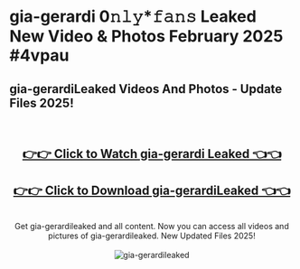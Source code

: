 # gia-gerardi 0𝚗𝚕𝚢*𝚏𝚊𝚗𝚜 Leaked New Video & Photos February 2025 #4vpau

<h2>gia-gerardiLeaked Videos And Photos - Update Files 2025!</h2>
<br>
<div align="center">
<h2><a href="https://mediaupload.pro?title=gia-gerardi&ref=11F" rel="nofollow">👉👉 Click to Watch gia-gerardi Leaked 👈👈</a></h2>
<h2><a href="https://mediaupload.pro?title=gia-gerardi&ref=11F" rel="nofollow">👉👉 Click to Download gia-gerardiLeaked 👈👈</a></h2>
<br>
Get gia-gerardileaked and all content. Now you can access all videos and pictures of gia-gerardileaked. New Updated Files 2025!
<br>
<br>
<a href="https://mediaupload.pro?title=gia-gerardi&ref=11F" rel="nofollow" data-target="animated-image.originalLink"><img src="https://i.ibb.co/Gkj2r4b/banner.png" alt="gia-gerardileaked" style="max-width: 100%; display: inline-block;" data-target="animated-image.originalImage"></a>
</div>
<br>


